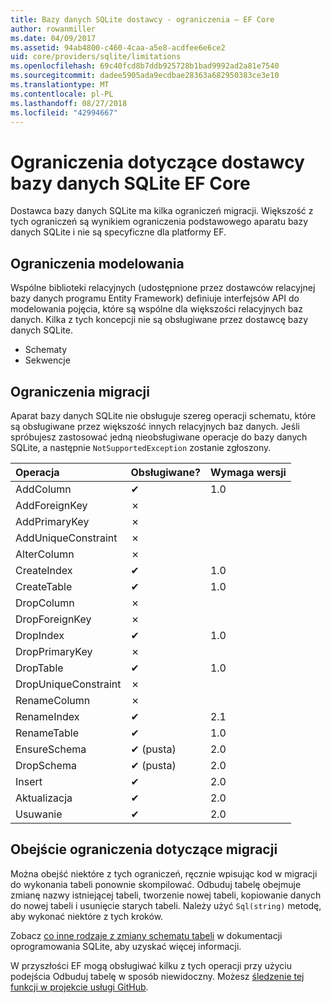 ```yaml
---
title: Bazy danych SQLite dostawcy - ograniczenia — EF Core
author: rowanmiller
ms.date: 04/09/2017
ms.assetid: 94ab4800-c460-4caa-a5e8-acdfee6e6ce2
uid: core/providers/sqlite/limitations
ms.openlocfilehash: 69c40fcd8b7ddb925728b1bad9992ad2a81e7540
ms.sourcegitcommit: dadee5905ada9ecdbae28363a682950383ce3e10
ms.translationtype: MT
ms.contentlocale: pl-PL
ms.lasthandoff: 08/27/2018
ms.locfileid: "42994667"
---
```

# <a name="sqlite-ef-core-database-provider-limitations"></a>Ograniczenia dotyczące dostawcy bazy danych SQLite EF Core

Dostawca bazy danych SQLite ma kilka ograniczeń migracji. Większość z tych ograniczeń są wynikiem ograniczenia podstawowego aparatu bazy danych SQLite i nie są specyficzne dla platformy EF.

## <a name="modeling-limitations"></a>Ograniczenia modelowania

Wspólne biblioteki relacyjnych (udostępnione przez dostawców relacyjnej bazy danych programu Entity Framework) definiuje interfejsów API do modelowania pojęcia, które są wspólne dla większości relacyjnych baz danych. Kilka z tych koncepcji nie są obsługiwane przez dostawcę bazy danych SQLite.

* Schematy
* Sekwencje

## <a name="migrations-limitations"></a>Ograniczenia migracji

Aparat bazy danych SQLite nie obsługuje szereg operacji schematu, które są obsługiwane przez większość innych relacyjnych baz danych. Jeśli spróbujesz zastosować jedną nieobsługiwane operacje do bazy danych SQLite, a następnie `NotSupportedException` zostanie zgłoszony.

| Operacja            | Obsługiwane? | Wymaga wersji |
|:---------------------|:-----------|:-----------------|
| AddColumn            | ✔          | 1.0              |
| AddForeignKey        | ✗          |                  |
| AddPrimaryKey        | ✗          |                  |
| AddUniqueConstraint  | ✗          |                  |
| AlterColumn          | ✗          |                  |
| CreateIndex          | ✔          | 1.0              |
| CreateTable          | ✔          | 1.0              |
| DropColumn           | ✗          |                  |
| DropForeignKey       | ✗          |                  |
| DropIndex            | ✔          | 1.0              |
| DropPrimaryKey       | ✗          |                  |
| DropTable            | ✔          | 1.0              |
| DropUniqueConstraint | ✗          |                  |
| RenameColumn         | ✗          |                  |
| RenameIndex          | ✔          | 2.1              |
| RenameTable          | ✔          | 1.0              |
| EnsureSchema         | ✔ (pusta)  | 2.0              |
| DropSchema           | ✔ (pusta)  | 2.0              |
| Insert               | ✔          | 2.0              |
| Aktualizacja               | ✔          | 2.0              |
| Usuwanie               | ✔          | 2.0              |

## <a name="migrations-limitations-workaround"></a>Obejście ograniczenia dotyczące migracji

Można obejść niektóre z tych ograniczeń, ręcznie wpisując kod w migracji do wykonania tabeli ponownie skompilować. Odbuduj tabelę obejmuje zmianę nazwy istniejącej tabeli, tworzenie nowej tabeli, kopiowanie danych do nowej tabeli i usunięcie starych tabeli. Należy użyć `Sql(string)` metodę, aby wykonać niektóre z tych kroków.

Zobacz [co inne rodzaje z zmiany schematu tabeli](http://sqlite.org/lang_altertable.html#otheralter) w dokumentacji oprogramowania SQLite, aby uzyskać więcej informacji.

W przyszłości EF mogą obsługiwać kilku z tych operacji przy użyciu podejścia Odbuduj tabelę w sposób niewidoczny. Możesz [śledzenie tej funkcji w projekcie usługi GitHub](https://github.com/aspnet/EntityFrameworkCore/issues/329).
